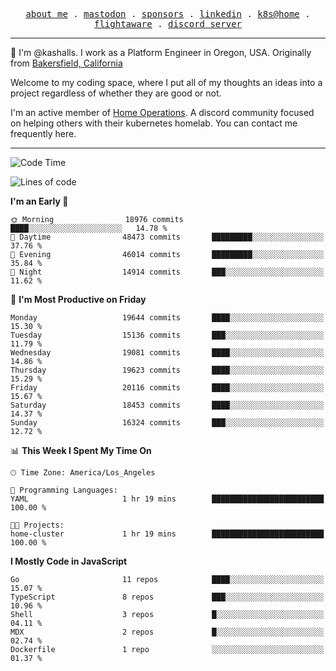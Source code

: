 <p align="center">
  <samp>
    <a href="https://jordanjones.org/">about me</a> .
    <a rel="me" href="https://mastodon.social/@kashall">mastodon</a> .
    <a href="https://github.com/sponsors/kashalls">sponsors</a> .
    <a href="https://linkedin.com/in/jordpjones">linkedin</a> .
    <a href="https://github.com/kashalls/home-cluster">k8s@home</a> .
    <a href="https://flightaware.com/adsb/stats/user/kashalls">flightaware</a> .
    <a href="https://discord.gg/V2WrCfqba9">discord server</a>
  </samp>
</p>

----------------------------------------------------------------

:wave: I'm @kashalls. I work as a Platform Engineer in Oregon, USA. Originally from [Bakersfield, California](https://maps.app.goo.gl/QQMtywTWghpXB6Tu6)

Welcome to my coding space, where I put all of my thoughts an ideas into a project regardless of whether they are good or not.

I'm an active member of [Home Operations](https://discord.gg/home-operations). A discord community focused on helping others with their kubernetes homelab. You can contact me frequently here.

----------------------------------------------------------------
<!--START_SECTION:waka-->
![Code Time](http://img.shields.io/badge/Code%20Time-2%2C442%20hrs%2015%20mins-blue)

![Lines of code](https://img.shields.io/badge/From%20Hello%20World%20I%27ve%20Written-14.3%20million%20lines%20of%20code-blue)

**I'm an Early 🐤** 

```text
🌞 Morning                18976 commits       ████░░░░░░░░░░░░░░░░░░░░░   14.78 % 
🌆 Daytime                48473 commits       █████████░░░░░░░░░░░░░░░░   37.76 % 
🌃 Evening                46014 commits       █████████░░░░░░░░░░░░░░░░   35.84 % 
🌙 Night                  14914 commits       ███░░░░░░░░░░░░░░░░░░░░░░   11.62 % 
```
📅 **I'm Most Productive on Friday** 

```text
Monday                   19644 commits       ████░░░░░░░░░░░░░░░░░░░░░   15.30 % 
Tuesday                  15136 commits       ███░░░░░░░░░░░░░░░░░░░░░░   11.79 % 
Wednesday                19081 commits       ████░░░░░░░░░░░░░░░░░░░░░   14.86 % 
Thursday                 19623 commits       ████░░░░░░░░░░░░░░░░░░░░░   15.29 % 
Friday                   20116 commits       ████░░░░░░░░░░░░░░░░░░░░░   15.67 % 
Saturday                 18453 commits       ████░░░░░░░░░░░░░░░░░░░░░   14.37 % 
Sunday                   16324 commits       ███░░░░░░░░░░░░░░░░░░░░░░   12.72 % 
```


📊 **This Week I Spent My Time On** 

```text
🕑︎ Time Zone: America/Los_Angeles

💬 Programming Languages: 
YAML                     1 hr 19 mins        █████████████████████████   100.00 % 

🐱‍💻 Projects: 
home-cluster             1 hr 19 mins        █████████████████████████   100.00 % 
```

**I Mostly Code in JavaScript** 

```text
Go                       11 repos            ████░░░░░░░░░░░░░░░░░░░░░   15.07 % 
TypeScript               8 repos             ███░░░░░░░░░░░░░░░░░░░░░░   10.96 % 
Shell                    3 repos             █░░░░░░░░░░░░░░░░░░░░░░░░   04.11 % 
MDX                      2 repos             █░░░░░░░░░░░░░░░░░░░░░░░░   02.74 % 
Dockerfile               1 repo              ░░░░░░░░░░░░░░░░░░░░░░░░░   01.37 % 
```




<!--END_SECTION:waka-->
